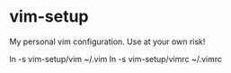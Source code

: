 # vim-setup
My personal vim configuration. Use at your own risk!

>>>
ln -s vim-setup/vim ~/.vim
ln -s vim-setup/vimrc ~/.vimrc
>>>
